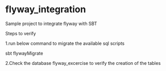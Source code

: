 # flyway_integration
Sample project to integrate flyway with SBT

Steps to verify 

1.run below command to migrate the available sql scripts

sbt flywayMigrate

2.Check the database flyway_excercise to verify the creation of the tables
